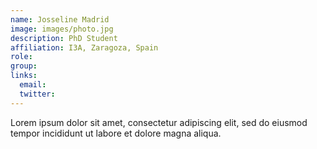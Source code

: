 ```yaml
---
name: Josseline Madrid
image: images/photo.jpg
description: PhD Student
affiliation: I3A, Zaragoza, Spain
role:
group:
links:
  email:
  twitter:
---
```


Lorem ipsum dolor sit amet, consectetur adipiscing elit, sed do eiusmod tempor incididunt ut labore et dolore magna aliqua.
